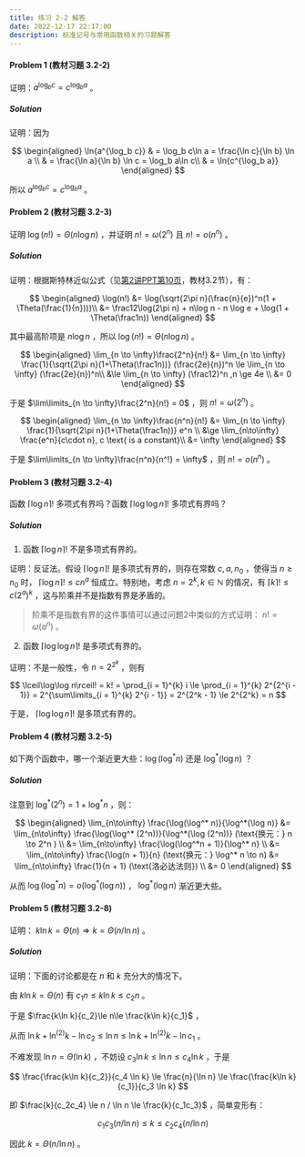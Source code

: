 ```yaml
---
title: 练习 2-2 解答
date: 2022-12-17 22:17:00
description: 标准记号与常用函数相关的习题解答
---
```


#### Problem 1 (教材习题 3.2-2)

证明：$a^{\log_b c} = c^{\log_b a}$ 。

##### Solution

证明：因为

$$
\begin{aligned}
\ln{a^{\log_b c}} & = \log_b c\ln a = \frac{\ln c}{\ln b} \ln a \\
& = \frac{\ln a}{\ln b} \ln c = \log_b a\ln c\\
& = \ln{c^{\log_b a}}
\end{aligned}
$$

所以 $a^{\log_b c} = c^{\log_b a}$ 。

#### Problem 2 (教材习题 3.2-3)

证明 $\log(n!) = \Theta(n\log n)$ ，并证明 $n! = \omega(2^n)$ 且 $n! = o(n^n)$ 。

##### Solution

证明：根据斯特林近似公式（见[第2讲PPT第10页](/slides/lec02-growth-of-functions.pdf#page=10)，教材3.2节），有：

$$
\begin{aligned}
\log(n!) &= \log(\sqrt{2\pi n}(\frac{n}{e})^n(1 + \Theta(\frac{1}{n})))\\
&= \frac12\log(2\pi n) + n\log n - n \log e + \log(1 + \Theta(\frac1n))
\end{aligned}
$$

其中最高阶项是 $n \log n$ ，所以 $\log(n!) = \Theta(n\log n)$ 。

$$
\begin{aligned}
\lim_{n \to \infty}\frac{2^n}{n!} &= \lim_{n \to \infty} \frac{1}{\sqrt{2\pi n}(1+\Theta(\frac1n))} (\frac{2e}{n})^n \le \lim_{n \to \infty} (\frac{2e}{n})^n\\
&\le \lim_{n \to \infty} (\frac12)^n ,n \ge 4e \\
&= 0
\end{aligned}
$$

于是 $\lim\limits_{n \to \infty}\frac{2^n}{n!} = 0$ ，则 $n! = \omega(2^n)$ 。

$$
\begin{aligned}
\lim_{n \to \infty}\frac{n^n}{n!} &= \lim_{n \to \infty} \frac{1}{\sqrt{2\pi n}(1+\Theta(\frac1n))} e^n \\
&\ge \lim_{n\to\infty} \frac{e^n}{c\cdot n}, c \text{ is a constant}\\
&= \infty
\end{aligned}
$$

于是 $\lim\limits_{n \to \infty}\frac{n^n}{n^!} = \infty$ ，则 $n! = o(n^n)$ 。

#### Problem 3 (教材习题 3.2-4)

函数 $\lceil\log n\rceil!$ 多项式有界吗？函数 $\lceil\log\log n\rceil!$ 多项式有界吗？

##### Solution

1. 函数 $\lceil\log n\rceil!$ 不是多项式有界的。

证明：反证法。假设 $\lceil\log n\rceil!$ 是多项式有界的，则存在常数 $c, a, n_0$ ，使得当 $n \ge n_0$ 时， $\lceil\log n\rceil! \le cn^a$ 恒成立。特别地，考虑 $n = 2^k, k\in\mathbb{N}$ 的情况，有  $\lceil k\rceil! \le c(2^a)^k$ ，这与阶乘并不是指数有界是矛盾的。

> 阶乘不是指数有界的这件事情可以通过问题2中类似的方式证明： $n! = \omega(a^n)$ 。

2. 函数 $\lceil\log\log n\rceil!$ 是多项式有界的。

证明：不是一般性，令 $n = 2^{2^k}$ ，则有

$$
\lceil\log\log n\rceil! = k! = \prod_{i = 1}^{k} i \le \prod_{i = 1}^{k} 2^{2^{i - 1}} = 2^{\sum\limits_{i = 1}^{k} 2^{i - 1}} = 2^{2^k - 1} \le 2^{2^k} = n
$$

于是， $\lceil\log\log n\rceil!$ 是多项式有界的。


#### Problem 4 (教材习题 3.2-5)

如下两个函数中，哪一个渐近更大些：$\log(\log^* n)$ 还是 $\log^*(\log n)$ ？

##### Solution

注意到 $\log^*(2^n) = 1 + \log^* n$ ，则：

$$
\begin{aligned}
\lim_{n\to\infty} \frac{\log(\log^* n)}{\log^*(\log n)} &= \lim_{n\to\infty} \frac{\log(\log^* (2^n))}{\log^*(\log (2^n))} (\text{换元：} n \to 2^n ) \\
&= \lim_{n\to\infty} \frac{\log(\log^*n + 1)}{\log^* n} \\
&= \lim_{n\to\infty} \frac{\log(n + 1)}{n} (\text{换元：} \log^* n \to n)
&= \lim_{n\to\infty} \frac{1}{n + 1} (\text{洛必达法则}) \\
&= 0
\end{aligned}
$$

从而 $\log(\log^* n) = o(\log^*(\log n))$ ， $\log^*(\log n)$ 渐近更大些。


#### Problem 5 (教材习题 3.2-8)

证明： $k\ln k = \Theta(n) \Rightarrow k = \Theta(n / \ln n)$ 。 

##### Solution

证明：下面的讨论都是在 $n$ 和 $k$ 充分大的情况下。

由 $k\ln k = \Theta(n)$ 有 $c_1 n \le k\ln k \le c_2 n$ 。

于是 $\frac{k\ln k}{c_2}\le n\le \frac{k\ln k}{c_1}$ ，

从而 $\ln k + \ln^{(2)} k - \ln c_2 \le \ln n \le \ln k + \ln^{(2)} k - \ln c_1$ 。

不难发现 $\ln n = \Theta(\ln k)$ ，不妨设 $c_3 \ln k \le \ln n \le c_4 \ln k$ ，于是

$$
\frac{\frac{k\ln k}{c_2}}{c_4 \ln k} \le \frac{n}{\ln n} \le \frac{\frac{k\ln k}{c_1}}{c_3 \ln k}
$$

即 $\frac{k}{c_2c_4} \le n / \ln n \le \frac{k}{c_1c_3}$ ，简单变形有：

$$
c_1c_3 (n /\ln n) \le k \le c_2c_4 (n / \ln n)
$$

因此 $k = \Theta(n / \ln n)$ 。

 
